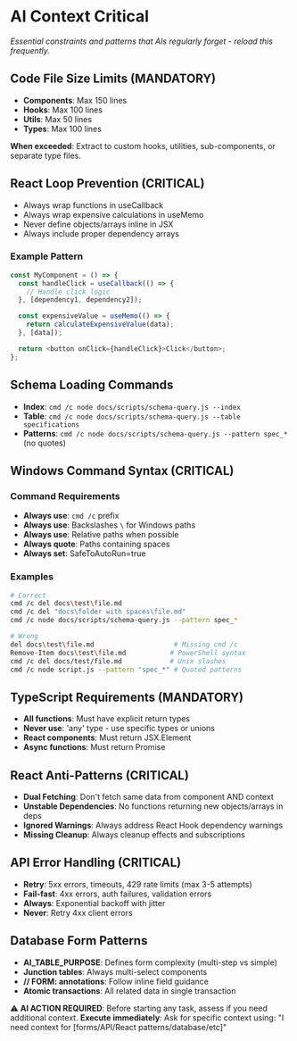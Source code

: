 # AI Context Critical

_Essential constraints and patterns that AIs regularly forget - reload this frequently._

<!-- AI_QUICK_REF
Overview: Critical constraints for AI coding tasks
Key Rules: Code file size limits, React loop prevention, Schema commands, Context requests
Avoid: Exceeding file size limits, React infinite loops, Missing context
-->

## Code File Size Limits (MANDATORY)

- **Components**: Max 150 lines
- **Hooks**: Max 100 lines
- **Utils**: Max 50 lines
- **Types**: Max 100 lines

**When exceeded**: Extract to custom hooks, utilities, sub-components, or separate type files.

## React Loop Prevention (CRITICAL)

- Always wrap functions in useCallback
- Always wrap expensive calculations in useMemo
- Never define objects/arrays inline in JSX
- Always include proper dependency arrays

### Example Pattern

```typescript
const MyComponent = () => {
  const handleClick = useCallback(() => {
    // Handle click logic
  }, [dependency1, dependency2]);

  const expensiveValue = useMemo(() => {
    return calculateExpensiveValue(data);
  }, [data]);

  return <button onClick={handleClick}>Click</button>;
};
```

## Schema Loading Commands

- **Index**: `cmd /c node docs/scripts/schema-query.js --index`
- **Table**: `cmd /c node docs/scripts/schema-query.js --table specifications`
- **Patterns**: `cmd /c node docs/scripts/schema-query.js --pattern spec_*` (no quotes)

## Windows Command Syntax (CRITICAL)

### Command Requirements

- **Always use**: `cmd /c` prefix
- **Always use**: Backslashes `\` for Windows paths
- **Always use**: Relative paths when possible
- **Always quote**: Paths containing spaces
- **Always set**: SafeToAutoRun=true

### Examples

```bash
# Correct
cmd /c del docs\test\file.md
cmd /c del "docs\folder with spaces\file.md"
cmd /c node docs/scripts/schema-query.js --pattern spec_*

# Wrong
del docs\test\file.md                    # Missing cmd /c
Remove-Item docs\test\file.md           # PowerShell syntax
cmd /c del docs/test/file.md            # Unix slashes
cmd /c node script.js --pattern "spec_*" # Quoted patterns
```

## TypeScript Requirements (MANDATORY)

- **All functions**: Must have explicit return types
- **Never use**: 'any' type - use specific types or unions
- **React components**: Must return JSX.Element
- **Async functions**: Must return Promise<Type>

## React Anti-Patterns (CRITICAL)

- **Dual Fetching**: Don't fetch same data from component AND context
- **Unstable Dependencies**: No functions returning new objects/arrays in deps
- **Ignored Warnings**: Always address React Hook dependency warnings
- **Missing Cleanup**: Always cleanup effects and subscriptions

## API Error Handling (CRITICAL)

- **Retry**: 5xx errors, timeouts, 429 rate limits (max 3-5 attempts)
- **Fail-fast**: 4xx errors, auth failures, validation errors
- **Always**: Exponential backoff with jitter
- **Never**: Retry 4xx client errors

## Database Form Patterns

- **AI_TABLE_PURPOSE**: Defines form complexity (multi-step vs simple)
- **Junction tables**: Always multi-select components
- **// FORM: annotations**: Follow inline field guidance
- **Atomic transactions**: All related data in single transaction

⚠️ **AI ACTION REQUIRED**: Before starting any task, assess if you need additional context.
**Execute immediately**: Ask for specific context using: "I need context for [forms/API/React patterns/database/etc]"
